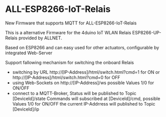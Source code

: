 # ALL-ESP8266-IoT-Relais
New Firmware that supports MQTT for ALL-ESP8266-IoT-Relais

This is a alternative Firmware for the 4duino IoT WLAN Relais ESP8266-UP-Relais provided by ALLNET.

Based on ESP8266 and can easy used for other actuators, configurable by integrated Web-Server

Support fallowing mechanism for switching the onboard Relais

- switching by URL  http://[IP-Address]/html/switch.html?cmd=1 for ON or
                    http://[IP-Address]/html/switch.html?cmd=0 for OFF
- using Web-Sockets on http://[IP-Address]/ws possible Values 1/0 for ON/OFF
- connect to a MQTT-Broker, 
        Status will be published to Topic [DeviceId]/state
        Commands will subscribed at [DeviceId]/cmd, possible Values 1/0 for ON/OFF
        the current IP-Addrress will published to Topic [DeviceId]/ip
